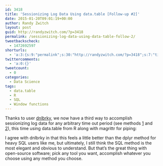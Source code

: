 ```yaml
---
id: 3418
title: 'Sessionizing Log Data Using data.table [Follow-up #2]'
date: 2015-01-20T09:01:19+00:00
author: Randy Zwitch
layout: post
guid: http://randyzwitch.com/?p=3418
permalink: /sessionizing-log-data-using-data-table-follow-2/
tweetbackscheck:
  - 1472692597
shorturls:
  - 'a:3:{s:9:"permalink";s:30:"http://randyzwitch.com/?p=3418";s:7:"tinyurl";s:26:"http://tinyurl.com/lt9jp5q";s:4:"isgd";s:19:"http://is.gd/yAQrHn";}'
twittercomments:
  - 'a:0:{}'
tweetcount:
  - 0
categories:
  - Data Science
tags:
  - data.table
  - R
  - SQL
  - Window functions
---
```

Thanks to user <a title="dnlbrky comment" href="http://randyzwitch.com/sessionizing-log-data-dplyr-r-window-functions/#comment-16205" target="_blank">dnlbrky</a>, we now have a third way to accomplish sessionizing log data for any arbitrary time out period (see methods [1](http://randyzwitch.com/sessionizing-log-data-sql/ "Sessionizing Log Data Using SQL") and [2](http://randyzwitch.com/sessionizing-log-data-dplyr-r-window-functions/ "Sessionizing Log Data Using dplyr [Follow-up]")), this time using data.table from R along with magrittr for piping:



I agree with dnlbrky in that this feels a little better than the dplyr method for heavy SQL users like me, but ultimately, I still think the SQL method is the most elegant and obvious to understand. But that&#8217;s the great thing with open-source software; pick any tool you want, accomplish whatever you choose using any method you choose.